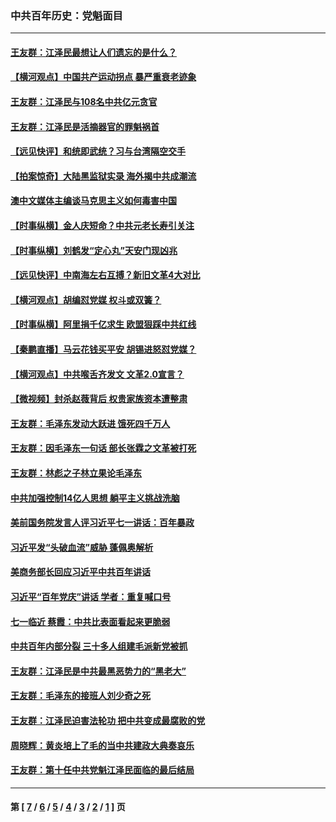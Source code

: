 ### 中共百年历史：党魁面目
---
#### [王友群：江泽民最想让人们遗忘的是什么？](../../pages/nf1176107/n13408949.md?12130430) 
#### [【横河观点】中国共产运动拐点 暴严重衰老迹象](../../pages/nf1176107/n13388333.md?12130430) 
#### [王友群：江泽民与108名中共亿元贪官](../../pages/nf1176107/n13352358.md?12130430) 
#### [王友群：江泽民是活摘器官的罪魁祸首](../../pages/nf1176107/n13336903.md?12130430) 
#### [【远见快评】和统即武统？习与台湾隔空交手](../../pages/nf1176107/n13297739.md?12130430) 
#### [【拍案惊奇】大陆黑监狱实录 海外揭中共成潮流](../../pages/nf1176107/n13288853.md?12130430) 
#### [澳中文媒体主编谈马克思主义如何毒害中国](../../pages/nf1176107/n13257387.md?12130430) 
#### [【时事纵横】金人庆短命？中共元老长寿引关注](../../pages/nf1176107/n13217934.md?12130430) 
#### [【时事纵横】刘鹤发“定心丸”天安门现凶兆](../../pages/nf1176107/n13215416.md?12130430) 
#### [【远见快评】中南海左右互搏？新旧文革4大对比](../../pages/nf1176107/n13214745.md?12130430) 
#### [【横河观点】胡编怼党媒 权斗或双簧？](../../pages/nf1176107/n13210864.md?12130430) 
#### [【时事纵横】阿里捐千亿求生 欧盟狠踩中共红线](../../pages/nf1176107/n13206431.md?12130430) 
#### [【秦鹏直播】马云花钱买平安 胡锡进怒怼党媒？](../../pages/nf1176107/n13206392.md?12130430) 
#### [【横河观点】中共喉舌齐发文 文革2.0宣言？](../../pages/nf1176107/n13201248.md?12130430) 
#### [【微视频】封杀赵薇背后 权贵家族资本遭整肃](../../pages/nf1176107/n13197798.md?12130430) 
#### [王友群：毛泽东发动大跃进 饿死四千万人](../../pages/nf1176107/n13177158.md?12130430) 
#### [王友群：因毛泽东一句话 部长张霖之文革被打死](../../pages/nf1176107/n13161711.md?12130430) 
#### [王友群：林彪之子林立果论毛泽东](../../pages/nf1176107/n13128622.md?12130430) 
#### [中共加强控制14亿人思想 躺平主义挑战洗脑](../../pages/nf1176107/n13094299.md?12130430) 
#### [美前国务院发言人评习近平七一讲话：百年暴政](../../pages/nf1176107/n13066986.md?12130430) 
#### [习近平发“头破血流”威胁 蓬佩奥解析](../../pages/nf1176107/n13063604.md?12130430) 
#### [美商务部长回应习近平中共百年讲话](../../pages/nf1176107/n13062903.md?12130430) 
#### [习近平“百年党庆”讲话 学者：重复喊口号](../../pages/nf1176107/n13061411.md?12130430) 
#### [七一临近 蔡霞：中共比表面看起来更脆弱](../../pages/nf1176107/n13056418.md?12130430) 
#### [中共百年内部分裂 三十多人组建毛派新党被抓](../../pages/nf1176107/n13044023.md?12130430) 
#### [王友群：江泽民是中共最黑恶势力的“黑老大”](../../pages/nf1176107/n13022180.md?12130430) 
#### [王友群：毛泽东的接班人刘少奇之死](../../pages/nf1176107/n12991772.md?12130430) 
#### [王友群：江泽民迫害法轮功 把中共变成最腐败的党](../../pages/nf1176107/n12947347.md?12130430) 
#### [周晓辉：黄炎培上了毛的当中共建政大典奏哀乐](../../pages/nf1176107/n12942780.md?12130430) 
#### [王友群：第十任中共党魁江泽民面临的最后结局](../../pages/nf1176107/n12933748.md?12130430) 

---
#### 第 [ [7](./7.md?12130430) / [6](./6.md?12130430) / [5](./5.md?12130430) / [4](./4.md?12130430) / [3](./3.md?12130430) / [2](./2.md?12130430) / [1](./1.md?12130430) ] 页

